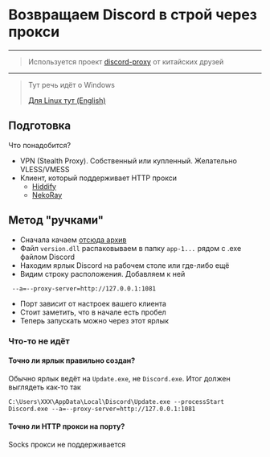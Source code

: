 # Возвращаем Discord в строй через прокси

---
> Используется проект [discord-proxy](https://github.com/aiqinxuancai/discord-proxy) от китайских друзей
---
> Тут речь идёт о Windows
>
> [Для Linux тут (English)](https://gist.github.com/mzpqnxow/ca4b4ae0accf2d3b275537332ccbe86e)

## Подготовка

Что понадобится?

- VPN (Stealth Proxy). Собственный или купленный. Желательно VLESS/VMESS
- Клиент, который поддерживает HTTP прокси
  - [Hiddify](https://github.com/hiddify/hiddify-next/releases/latest)
  - [NekoRay](https://github.com/MatsuriDayo/nekoray/releases/latest)

## Метод "ручками"

- Сначала качаем [отсюда архив](https://github.com/aiqinxuancai/discord-proxy/releases/latest)
- Файл `version.dll` распаковываем в папку `app-1...` рядом с .exe файлом Discord
- Находим ярлык Discord на рабочем столе или где-либо ещё
- Видим строку расположения. Добавляем к ней

```
 --a=--proxy-server=http://127.0.0.1:1081
```

- Порт зависит от настроек вашего клиента
- Стоит заметить, что в начале есть пробел
- Теперь запускать можно через этот ярлык

### Что-то не идёт

#### Точно ли ярлык правильно создан?

Обычно ярлык ведёт на `Update.exe`, не `Discord.exe`. Итог должен выглядеть как-то так

```
C:\Users\XXX\AppData\Local\Discord\Update.exe --processStart Discord.exe --a=--proxy-server=http://127.0.0.1:1081
```

#### Точно ли HTTP прокси на порту?

Socks прокси не поддерживается
